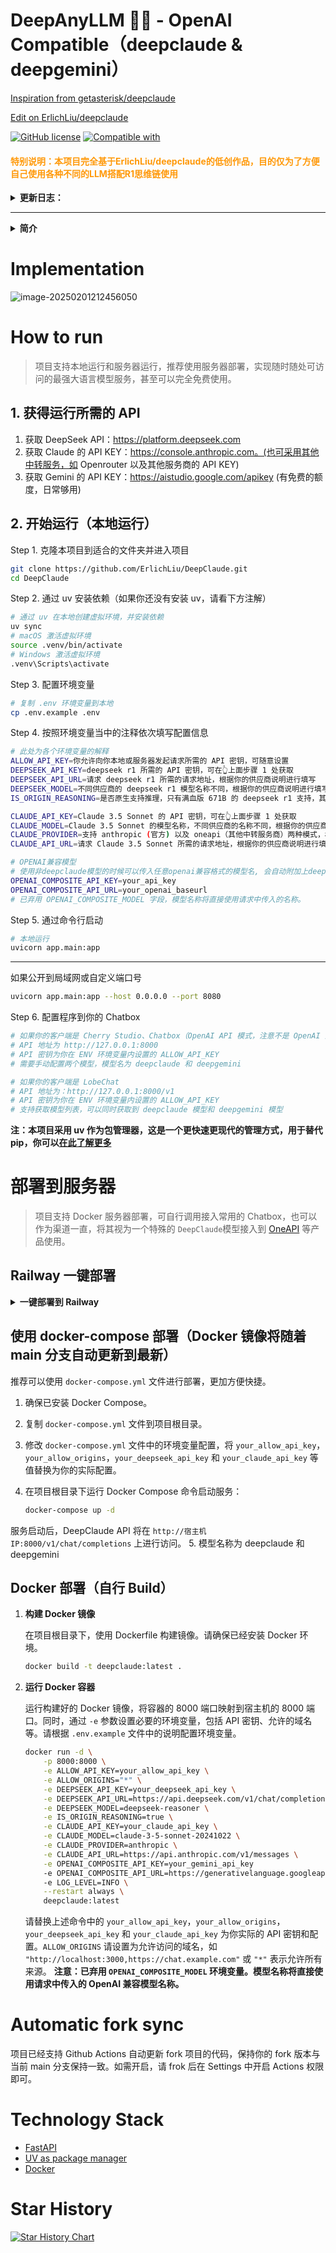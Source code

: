 <div>
<h1>DeepAnyLLM 🐬🧠 - OpenAI Compatible（deepclaude & deepgemini）</h1>

<a href="https://github.com/getasterisk/deepclaude"> Inspiration from getasterisk/deepclaude</a>

<a href="https://github.com/ErlichLiu/DeepClaude"> Edit on ErlichLiu/deepclaude</a>


[![GitHub license](https://img.erlich.fun/personal-blog/uPic/deepclaude.svg)](#)
[![Compatible with](https://img.shields.io/badge/-ChatGPT-412991?style=flat-square&logo=openai&logoColor=FFFFFF)](https://openai.com)

</div>

<div>
<h4 style="color: #FF9909"> 特别说明：本项目完全基于ErlichLiu/deepclaude的低创作品，目的仅为了方便自己使用各种不同的LLM搭配R1思维链使用
<br />
</h4>
</div>

<details>
<summary><strong>更新日志：</strong></summary> 
<div>
2025-02-27.1: 弃用`OPENAI_COMPOSITE_MODEL`环境变量

2025-02-25.1: 添加 system message 对于 Claude 3.5 Sonnet 的支持

2025-02-23.1: 重构代码，支持 OpenAI 兼容模型，deepgeminiflash 和 deepgeminipro 配置更方便（请详细查看 READEME 和 .env.example 内的说明）。

2025-02-21.1: 添加 Claude 这段的详细数据结构安全检查。

2025-02-16.1: 支持 claude 侧采用请求体中的自定义模型名称。（如果你采用 oneapi 等中转方，那么现在可以通过配置环境变量或在 API 请求中采用任何 Gemini 等模型完成后半部分。接下来将重构代码，更清晰地支持不同的思考模型组合。）

2025-02-08.2: 支持非流式请求，支持 OpenAI 兼容的 models 接口返回。（⚠️ 当前暂未实现正确的 tokens 消耗统计，稍后更新）

2025-02-08.1: 添加 Github Actions，支持 fork 自动同步、支持自动构建 Docker 最新镜像、支持 docker-compose 部署

2025-02-07.2: 修复 Claude temperature 参数可能会超过范围导致的请求失败的 bug

2025-02-07.1: 支持 Claude temputerature 等参数；添加更详细的 .env.example 说明

2025-02-06.1：修复非原生推理模型无法获得到推理内容的 bug

2025-02-05.1: 支持通过环境变量配置是否是原生支持推理字段的模型，满血版本通常支持

2025-02-04.2: 支持跨域配置，可在 .env 中配置

2025-02-04.1: 支持 Openrouter 以及 OneAPI 等中转服务商作为 Claude 部分的供应商

2025-02-03.3: 支持 OpenRouter 作为 Claude 的供应商，详见 .env.example 说明

2025-02-03.2: 由于 deepseek r1 在某种程度上已经开启了一个规范，所以我们也遵循推理标注的这种规范，更好适配支持的更好的 Cherry Studio 等软件。

2025-02-03.1: Siliconflow 的 DeepSeek R1 返回结构变更，支持新的返回结构

</div>
</details>

---

<details>
<summary><strong>简介</strong></summary>
最近 DeepSeek 推出了 [DeepSeek R1 模型](https://platform.deepseek.com)，在推理能力上已经达到了第一梯队。但是 DeepSeek R1 在一些日常任务的输出上可能仍然无法匹敌 Claude 3.5 Sonnet。Aider 团队最近有一篇研究，表示通过[采用 DeepSeek R1 + Claude 3.5 Sonnet 可以实现最好的效果](https://aider.chat/2025/01/24/r1-sonnet.html)。

<img src="https://img.erlich.fun/personal-blog/uPic/heiQYX.png" alt="deepseek r1 and sonnet benchmark" style="width=400px;"/>

> **R1 as architect with Sonnet as editor has set a new SOTA of 64.0%** on the [aider polyglot benchmark](https://aider.chat/2024/12/21/polyglot.html). They achieve this at **14X less cost** compared to the previous o1 SOTA result.

本项目受到该项目的启发，通过 fastAPI 完全重写.

项目**支持 OpenAI 兼容格式的输入输出**，支持 DeepSeek 官方 API 以及第三方托管的 API、生成部分也支持 Claude 官方 API 以及中转 API，并对 OpenAI 兼容格式的其他 Model 做了特别支持。

</details>

# Implementation

![image-20250201212456050](https://img.erlich.fun/personal-blog/uPic/image-20250201212456050.png)

# How to run

> 项目支持本地运行和服务器运行，推荐使用服务器部署，实现随时随处可访问的最强大语言模型服务，甚至可以完全免费使用。

## 1. 获得运行所需的 API

1.  获取 DeepSeek API：https://platform.deepseek.com
2.  获取 Claude 的 API KEY：https://console.anthropic.com。(也可采用其他中转服务，如 Openrouter 以及其他服务商的 API KEY)
3.  获取 Gemini 的 API KEY：https://aistudio.google.com/apikey (有免费的额度，日常够用)

## 2. 开始运行（本地运行）

Step 1. 克隆本项目到适合的文件夹并进入项目

```bash
git clone https://github.com/ErlichLiu/DeepClaude.git
cd DeepClaude
```

Step 2. 通过 uv 安装依赖（如果你还没有安装 uv，请看下方注解）

```bash
# 通过 uv 在本地创建虚拟环境，并安装依赖
uv sync
# macOS 激活虚拟环境
source .venv/bin/activate
# Windows 激活虚拟环境
.venv\Scripts\activate
```

Step 3. 配置环境变量
```bash
# 复制 .env 环境变量到本地
cp .env.example .env
```

Step 4. 按照环境变量当中的注释依次填写配置信息
```bash
# 此处为各个环境变量的解释
ALLOW_API_KEY=你允许向你本地或服务器发起请求所需的 API 密钥，可随意设置
DEEPSEEK_API_KEY=deepseek r1 所需的 API 密钥，可在👆上面步骤 1 处获取
DEEPSEEK_API_URL=请求 deepseek r1 所需的请求地址，根据你的供应商说明进行填写
DEEPSEEK_MODEL=不同供应商的 deepseek r1 模型名称不同，根据你的供应商说明进行填写
IS_ORIGIN_REASONING=是否原生支持推理，只有满血版 671B 的 deepseek r1 支持，其余蒸馏模型不支持

CLAUDE_API_KEY=Claude 3.5 Sonnet 的 API 密钥，可在👆上面步骤 1 处获取
CLAUDE_MODEL=Claude 3.5 Sonnet 的模型名称，不同供应商的名称不同，根据你的供应商说明进行填写
CLAUDE_PROVIDER=支持 anthropic (官方) 以及 oneapi（其他中转服务商）两种模式，根据你的供应商填写
CLAUDE_API_URL=请求 Claude 3.5 Sonnet 所需的请求地址，根据你的供应商说明进行填写

# OPENAI兼容模型
# 使用非deepclaude模型的时候可以传入任意openai兼容格式的模型名, 会自动附加上deepseek-R1思维链
OPENAI_COMPOSITE_API_KEY=your_api_key
OPENAI_COMPOSITE_API_URL=your_openai_baseurl
# 已弃用 OPENAI_COMPOSITE_MODEL 字段，模型名称将直接使用请求中传入的名称。

```

Step 5. 通过命令行启动
```bash
# 本地运行
uvicorn app.main:app
```
---
如果公开到局域网或自定义端口号
```bash
uvicorn app.main:app --host 0.0.0.0 --port 8080
```

Step 6. 配置程序到你的 Chatbox

```bash
# 如果你的客户端是 Cherry Studio、Chatbox（OpenAI API 模式，注意不是 OpenAI 兼容模式）
# API 地址为 http://127.0.0.1:8000
# API 密钥为你在 ENV 环境变量内设置的 ALLOW_API_KEY
# 需要手动配置两个模型，模型名为 deepclaude 和 deepgemini

# 如果你的客户端是 LobeChat
# API 地址为：http://127.0.0.1:8000/v1
# API 密钥为你在 ENV 环境变量内设置的 ALLOW_API_KEY
# 支持获取模型列表，可以同时获取到 deepclaude 模型和 deepgemini 模型

```

**注：本项目采用 uv 作为包管理器，这是一个更快速更现代的管理方式，用于替代 pip，你可以[在此了解更多](https://docs.astral.sh/uv/)**

# 部署到服务器

> 项目支持 Docker 服务器部署，可自行调用接入常用的 Chatbox，也可以作为渠道一直，将其视为一个特殊的 `DeepClaude`模型接入到 [OneAPI](https://github.com/songquanpeng/one-api) 等产品使用。

## Railway 一键部署
<details>
<summary><strong>一键部署到 Railway</strong></summary> 

<div>
1. 首先 fork 一份代码。

2. 点击打开 Railway 主页：https://railway.com
   
3. 点击 `Deploy a new project`
![image-20250209164454358](https://img.erlich.fun/personal-blog/uPic/image-20250209164454358.png)

4. 点击 `Deploy from GitHub repo`
![image-20250209164638713](https://img.erlich.fun/personal-blog/uPic/image-20250209164638713.png)

5. 点击 `Login with GitHub`
![image-20250209164843566](https://img.erlich.fun/personal-blog/uPic/image-20250209164843566.png)

6. 选择升级，选择只需 5 美金的 Hobby Plan 即可
![image-20250209165034070](https://img.erlich.fun/personal-blog/uPic/image-20250209165034070.png)
![image-20250209165108355](https://img.erlich.fun/personal-blog/uPic/image-20250209165108355.png)

1. 点击 `Create a New Project`
![create-a-new-project](https://img.erlich.fun/personal-blog/uPic/rvfGTE.png)

1. 继续选择 `Deploy from GitHub repo`
![image-20250209164638713](https://img.erlich.fun/personal-blog/uPic/image-20250209164638713.png)

1. 输入框内搜索`DeepClaude`，选中后点击。
![deploy-from-github-repo](https://img.erlich.fun/personal-blog/uPic/ihOzXU.png)

1.  选择`Variable`，并点击`New Variable` 按钮，按照环境变量内的键值对进行填写
![variable](https://img.erlich.fun/personal-blog/uPic/VrZgxp.png)

1.  填写完成后重新点击 `Deploy` 按钮，等待数秒后即可完成部署
![deploy](https://img.erlich.fun/personal-blog/uPic/5kvkLI.png)

1.  部署完成后，点击 `Settings` 按钮，然后向下查看到 `Networking` 区域，然后选择 `Generate Domain`，并输入 `8000` 作为端口号
![networking](https://img.erlich.fun/personal-blog/uPic/PQyAtG.png)
![generate-domain](https://img.erlich.fun/personal-blog/uPic/i5JnX8.png)
![port](https://img.erlich.fun/personal-blog/uPic/ZEwxRm.png)

1.  接下来就可以在你喜欢的 Chatbox 内配置使用或作为 API 使用了
![using](https://img.erlich.fun/personal-blog/uPic/hD8V6e.png)

注：模型名称为 deepclaude 和 deepgemini

</div>
</details>

## 使用 docker-compose 部署（Docker 镜像将随着 main 分支自动更新到最新）

   推荐可以使用 `docker-compose.yml` 文件进行部署，更加方便快捷。

   1. 确保已安装 Docker Compose。
   2. 复制 `docker-compose.yml` 文件到项目根目录。
   3. 修改 `docker-compose.yml` 文件中的环境变量配置，将 `your_allow_api_key`，`your_allow_origins`，`your_deepseek_api_key` 和 `your_claude_api_key` 等值替换为你的实际配置。
   4. 在项目根目录下运行 Docker Compose 命令启动服务：

      ```bash
      docker-compose up -d
      ```

   服务启动后，DeepClaude API 将在 `http://宿主机IP:8000/v1/chat/completions` 上进行访问。
   5. 模型名称为 deepclaude 和 deepgemini

## Docker 部署（自行 Build）

1. **构建 Docker 镜像**

   在项目根目录下，使用 Dockerfile 构建镜像。请确保已经安装 Docker 环境。

   ```bash
   docker build -t deepclaude:latest .
   ```

2. **运行 Docker 容器**

   运行构建好的 Docker 镜像，将容器的 8000 端口映射到宿主机的 8000 端口。同时，通过 `-e` 参数设置必要的环境变量，包括 API 密钥、允许的域名等。请根据 `.env.example` 文件中的说明配置环境变量。

   ```bash
   docker run -d \
       -p 8000:8000 \
       -e ALLOW_API_KEY=your_allow_api_key \
       -e ALLOW_ORIGINS="*" \
       -e DEEPSEEK_API_KEY=your_deepseek_api_key \
       -e DEEPSEEK_API_URL=https://api.deepseek.com/v1/chat/completions \
       -e DEEPSEEK_MODEL=deepseek-reasoner \
       -e IS_ORIGIN_REASONING=true \
       -e CLAUDE_API_KEY=your_claude_api_key \
       -e CLAUDE_MODEL=claude-3-5-sonnet-20241022 \
       -e CLAUDE_PROVIDER=anthropic \
       -e CLAUDE_API_URL=https://api.anthropic.com/v1/messages \
       -e OPENAI_COMPOSITE_API_KEY=your_gemini_api_key
       -e OPENAI_COMPOSITE_API_URL=https://generativelanguage.googleapis.com/v1beta/openai/chat/completions
       -e LOG_LEVEL=INFO \
       --restart always \
       deepclaude:latest
   ```

   请替换上述命令中的 `your_allow_api_key`，`your_allow_origins`，`your_deepseek_api_key` 和 `your_claude_api_key` 为你实际的 API 密钥和配置。`ALLOW_ORIGINS` 请设置为允许访问的域名，如 `"http://localhost:3000,https://chat.example.com"` 或 `"*"` 表示允许所有来源。
   **注意：已弃用 `OPENAI_COMPOSITE_MODEL` 环境变量。模型名称将直接使用请求中传入的 OpenAI 兼容模型名称。**

# Automatic fork sync
项目已经支持 Github Actions 自动更新 fork 项目的代码，保持你的 fork 版本与当前 main 分支保持一致。如需开启，请 frok 后在 Settings 中开启 Actions 权限即可。


# Technology Stack
- [FastAPI](https://fastapi.tiangolo.com/)
- [UV as package manager](https://docs.astral.sh/uv/#project-management)
- [Docker](https://www.docker.com/)

# Star History

[![Star History Chart](https://api.star-history.com/svg?repos=ErlichLiu/DeepClaude&type=Date)](https://star-history.com/#ErlichLiu/DeepClaude&Date)